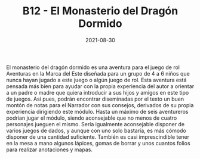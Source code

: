 ﻿---
title: B12 - El Monasterio del Dragón Dormido
summary: Corren rumores en el pueblo sobre el viejo monasterio sobre la colina. No son pocos los que afirman que una enorme sierpe roja despertó de su letargo milenario para atacar las vetustas piedras antaño con su letal y poderosa arma de aliento flamígero. Algunos otros aseguran que el Dragón Rojo aún descansa en el oscuro interior de los ruinosos restos el enclave. Quizás todo ello no sean más que habladurías, pero la Marca precisa de valientes aventureros que arrojen luz sobre la historia.
authors:
  - José Francisco Asensi Noguera
date: 2021-08-30
type: post
categories:
- Clásicos de la Marca
tags:
- dragon
- aventura
- monasterio
- iniciacion
- niños
minlevels: "1"
maxlevels: "2"
prices: 7,50€
session: "1"
mincharacters: "4"
maxcharacters: "6"
eval: oficial
cover: "b12-el-monasterio-del-dragon-dormido.jpg"
download: "b12-el-monasterio-del-dragon-dormido.pdf"
moreinfo: "https://tesorosdelamarca.com/producto/el-monasterio-del-dragon-dormido/"
license: "OGL"
draft: false

---

El monasterio del dragón dormido es una aventura para el juego de rol Aventuras en la Marca del Este diseñada para un grupo de 4 a 6 niños que nunca hayan jugado a este juego o algún juego de rol. Esta aventura está pensada más bien para ayudar con la propia experiencia del autor a orientar a un padre o madre que quiera introducir a sus hijos y amigos en este tipo de juegos. Así pues, podrán encontrar diseminadas por el texto un buen montón de notas para el Narrador con sus consejos, derivados de su propia experiencia dirigiendo este módulo. Hasta un máximo de seis aventureros podrían jugar el módulo, siendo aconsejable que no menos de cuatro personajes jueguen el mismo.
Sería igualmente aconsejable disponer de varios juegos de dados, y aunque con uno solo bastaría, es más cómodo disponer de una cantidad suficiente. También es casi imprescindible tener en la mesa a mano algunos lápices, gomas de borrar y unos cuantos folios para realizar anotaciones y mapas.
